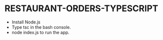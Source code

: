 # RESTAURANT-ORDERS-TYPESCRIPT

* Install Node.js
* Type tsc in the bash console.
* node index.js to run the app.
